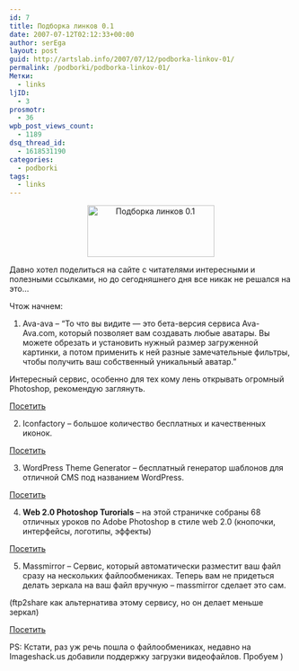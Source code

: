 ```yaml
---
id: 7
title: Подборка линков 0.1
date: 2007-07-12T02:12:33+00:00
author: serEga
layout: post
guid: http://artslab.info/2007/07/12/podborka-linkov-01/
permalink: /podborki/podborka-linkov-01/
Метки:
  - links
ljID:
  - 3
prosmotr:
  - 36
wpb_post_views_count:
  - 1189
dsq_thread_id:
  - 1618531190
categories:
  - podborki
tags:
  - links
---
```

<p style="text-align: center">
  <img src="http://img503.imageshack.us/img503/8770/untitled3lt6.jpg" title="Подборка линков 0.1" alt="Подборка линков 0.1" border="0" height="92" width="226" />
</p>

Давно хотел поделиться на сайте с читателями интересными и полезными ссылками, но до сегодняшнего дня все никак не решался на это&#8230;

Чтож начнем:

1. Ava-ava &#8211; &#8220;То что вы видите — это бета-версия сервиса Ava-Ava.com, который позволяет вам создавать любые аватары. Вы можете обрезать и установить нужный размер загруженной картинки, а потом применить к ней разные замечательные фильтры, чтобы получить ваш собственный уникальный аватар.&#8221;

Интересный сервис, особенно для тех кому лень открывать огромный Photoshop, рекомендую заглянуть.

<a href="http://ava-ava.com/ru/" title="Ava-ava" target="_blank">Посетить</a>

2. Iconfactory &#8211; большое количество бесплатных и качественных иконок.

<a href="http://anonym.to/?http://iconfactory.com/freeware/icon" target="_blank">Посетить</a>

3. WordPress Theme Generator &#8211; бесплатный генератор шаблонов для отличной CMS под названием WordPress.

<a href="http://www.yvoschaap.com/wpthemegen/" target="_blank">Посетить</a>

4. **Web 2.0 Photoshop Turorials** &#8211; на этой страничке собраны 68 отличных уроков по Adobe Photoshop в стиле web 2.0 (кнопочки, интерфейсы, логотипы, эффекты)

<a href="http://www.smashingmagazine.com/2007/03/10/web-20-tutorials-round-up/" target="_blank">Посетить</a>

5. Massmirror &#8211; Сервис, который автоматически разместит ваш файл сразу на нескольких файлообмениках. Теперь вам не придеться делать зеркала на ваш файл вручную &#8211; massmirror сделает это сам.

(ftp2share как альтернатива этому сервису, но он делает меньше зеркал)

<a href="http://massmirror.com/" target="_blank">Посетить</a>

PS: Кстати, раз уж речь пошла о файлообмениках, недавно на Imageshack.us добавили поддержку загрузки видеофайлов. Пробуем )